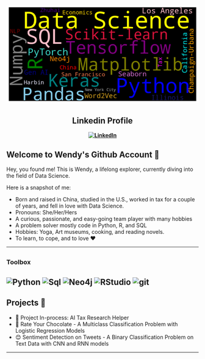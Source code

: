 ![alt text](WordCloud.png)
<div align="center">
  
## Linkedin Profile

**[![LinkedIn](https://img.shields.io/badge/linkedin-%230077B5.svg?style=for-the-badge&logo=linkedin&logoColor=white)](https://www.linkedin.com/in/wendytian2024ds/)**
<div align="left">

## Welcome to Wendy's Github Account 🌱 

Hey, you found me! This is Wendy, a lifelong explorer, currently diving into the field of Data Science. 

Here is a snapshot of me:

- Born and raised in China, studied in the U.S., worked in tax for a couple of years, and fell in love with Data Science.
- Pronouns: She/Her/Hers
- A curious, passionate, and easy-going team player with many hobbies
- A problem solver mostly code in Python, R, and SQL
- Hobbies: Yoga, Art museums, cooking, and reading novels.
- To learn, to cope, and to love ❤️
---
## <h3> Toolbox </h3>

![Python](https://img.shields.io/badge/-python-00008B?logo=python&logoColor=white&style=for-the-badge&labelColor=555)
![Sql](https://img.shields.io/badge/-MySQL-b1280?logo=mysql&logoColor=white&style=for-the-badge&labelColor=555)
![Neo4j](https://img.shields.io/badge/-neo4j-0069c1?logo=neo4j&logoColor=white&style=for-the-badge&labelColor=555)
![RStudio](https://img.shields.io/badge/-R-75AADB?logo=r&logoColor=white&style=for-the-badge&labelColor=555)
![git](https://img.shields.io/badge/-git-e84d31?logo=git&logoColor=white&style=for-the-badge&labelColor=555)
---
## Projects 🔭

- 🤖 Project In-process: AI Tax Research Helper
- 🍫 Rate Your Chocolate - A Multiclass Classification Problem with Logistic Regression Models
- 😊 Sentiment Detection on Tweets - A Binary Classification Problem on Text Data with CNN and RNN models 
---
